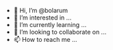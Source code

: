 - 👋 Hi, I’m @bolarum
- 👀 I’m interested in ...
- 🌱 I’m currently learning ...
- 💞️ I’m looking to collaborate on ...
- 📫 How to reach me ...

<!---
bolarum/bolarum is a ✨ special ✨ repository because its `README.md` (this file) appears on your GitHub profile.
You can click the Preview link to take a look at your changes.
--->
